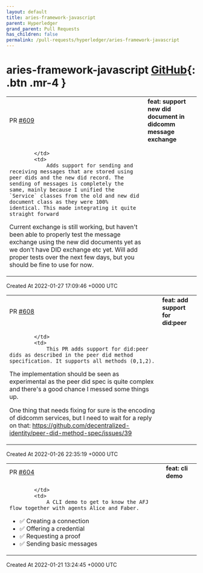 ```yaml
---
layout: default
title: aries-framework-javascript
parent: Hyperledger
grand_parent: Pull Requests
has_children: false
permalink: /pull-requests/hyperledger/aries-framework-javascript
---
```


# aries-framework-javascript <span class="fs-3 right-align">[GitHub](https://github.com/hyperledger/aries-framework-javascript){: .btn .mr-4 }</span>


<div>
    <table>
        <tr>
            <td>
                PR <a href="https://github.com/hyperledger/aries-framework-javascript/pull/609" class=".btn">#609</a>
            </td>
            <td>
                <b>
                    feat: support new did document in didcomm message exchange
                </b>
            </td>
        </tr>
        <tr>
            <td>
                
            </td>
            <td>
                Adds support for sending and receiving messages that are stored using peer dids and the new did record. The sending of messages is completely the same, mainly because I unified the `Service` classes from the old and new did document class as they were 100% identical. This made integrating it quite straight forward

Current exchange is still working, but haven't been able to properly test the message exchange using the new did documents yet as we don't have DID exchange etc yet. Will add proper tests over the next few days, but you should be fine to use for now.
            </td>
        </tr>
    </table>
    <div class="right-align">
        Created At 2022-01-27 17:09:46 +0000 UTC
    </div>
</div>

<div>
    <table>
        <tr>
            <td>
                PR <a href="https://github.com/hyperledger/aries-framework-javascript/pull/608" class=".btn">#608</a>
            </td>
            <td>
                <b>
                    feat: add support for did:peer
                </b>
            </td>
        </tr>
        <tr>
            <td>
                
            </td>
            <td>
                This PR adds support for did:peer dids as described in the peer did method specification. It supports all methods (0,1,2).

The implementation should be seen as experimental as the peer did spec is quite complex and there's a good chance I messed some things up.

One thing that needs fixing for sure is the encoding of didcomm services, but I need to wait for a reply on that: https://github.com/decentralized-identity/peer-did-method-spec/issues/39
            </td>
        </tr>
    </table>
    <div class="right-align">
        Created At 2022-01-26 22:35:19 +0000 UTC
    </div>
</div>

<div>
    <table>
        <tr>
            <td>
                PR <a href="https://github.com/hyperledger/aries-framework-javascript/pull/604" class=".btn">#604</a>
            </td>
            <td>
                <b>
                    feat: cli demo
                </b>
            </td>
        </tr>
        <tr>
            <td>
                
            </td>
            <td>
                A CLI demo to get to know the AFJ flow together with agents Alice and Faber.

- ✅ Creating a connection
- ✅ Offering a credential
- ✅ Requesting a proof
- ✅ Sending basic messages
            </td>
        </tr>
    </table>
    <div class="right-align">
        Created At 2022-01-21 13:24:45 +0000 UTC
    </div>
</div>

